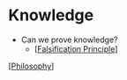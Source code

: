 # Knowledge

- Can we prove knowledge?
  - [[Falsification Principle]]

[[Philosophy]]

[//begin]: # "Autogenerated link references for markdown compatibility"
[Falsification Principle]: falsification-principle "Falsification Principle"
[Philosophy]: philosophy "Philosophy"
[//end]: # "Autogenerated link references"